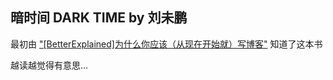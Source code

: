 ## 暗时间 DARK TIME by 刘未鹏

最初由 ["[BetterExplained]为什么你应该（从现在开始就）写博客"](http://mindhacks.cn/2009/02/15/why-you-should-start-blogging-now/) 知道了这本书

越读越觉得有意思...


